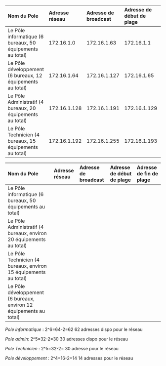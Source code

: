 Nom du Pole | Adresse réseau | Adresse de broadcast | Adresse de début de plage | Adresse de fin de plage |
|:-----|:-----|:----|:-----|:-----|
|Le Pôle informatique (6 bureaux,  50 équipements au total) |172.16.1.0 | 172.16.1.63 |172.16.1.1 |172.16.1.62 |
|Le Pôle développement (6 bureaux, 12 équipements au total) |172.16.1.64 | 172.16.1.127 |  172.16.1.65|172.16.1.126 |
|Le Pôle Administratif (4 bureaux,  20 équipements au total) |172.16.1.128| 172.16.1.191 |172.16.1.129  | 172.16.1.190 |
|Le Pôle Technicien (4 bureaux, 15 équipements au total) | 172.16.1.192 | 172.16.1.255| 172.16.1.193 | 172.16.1.254 | 



Nom du Pole | Adresse réseau | Adresse de broadcast | Adresse de début de plage | Adresse de fin de plage |
|:-----|:-----|:----|:-----|:-----|
|Le Pôle informatique (6 bureaux,  50 équipements au total) | | || |
|Le Pôle Administratif (4 bureaux, environ 20 équipements au total) | | | | |
|Le Pôle Technicien (4 bureaux, environ 15 équipements au total) ||  |  |  |
|Le Pôle développement (6 bureaux, environ 12 équipements au total) |  | |  |  | 

*Pole informatique* : 2^6=64-2=62 62 adresses dispo pour le réseau 

*Pole admin*: 2^5=32-2=30 30 adresses dispo pour le réseau

*Pole Technicien* : 2^5=32-2= 30 adresse pour le réseau 

*Pole développement* : 2^4=16-2=14 14 adresses pour le réseau 

